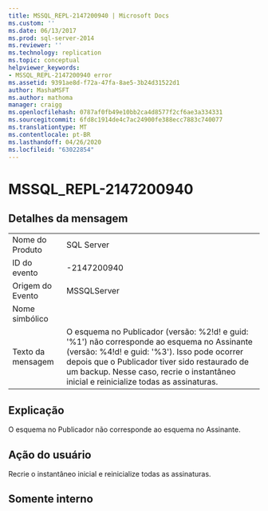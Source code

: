 ```yaml
---
title: MSSQL_REPL-2147200940 | Microsoft Docs
ms.custom: ''
ms.date: 06/13/2017
ms.prod: sql-server-2014
ms.reviewer: ''
ms.technology: replication
ms.topic: conceptual
helpviewer_keywords:
- MSSQL_REPL-2147200940 error
ms.assetid: 9391ae8d-f72a-47fa-8ae5-3b24d31522d1
author: MashaMSFT
ms.author: mathoma
manager: craigg
ms.openlocfilehash: 0787af0fb49e10bb2ca4d8577f2cf6ae3a334331
ms.sourcegitcommit: 6fd8c1914de4c7ac24900fe388ecc7883c740077
ms.translationtype: MT
ms.contentlocale: pt-BR
ms.lasthandoff: 04/26/2020
ms.locfileid: "63022854"
---
```

# <a name="mssql_repl-2147200940"></a>MSSQL_REPL-2147200940
    
## <a name="message-details"></a>Detalhes da mensagem  
  
|||  
|-|-|  
|Nome do Produto|SQL Server|  
|ID do evento|-2147200940|  
|Origem do Evento|MSSQLServer|  
|Nome simbólico||  
|Texto da mensagem|O esquema no Publicador (versão: %2!d! e guid: '%1') não corresponde ao esquema no Assinante (versão: %4!d! e guid: '%3'). Isso pode ocorrer depois que o Publicador tiver sido restaurado de um backup. Nesse caso, recrie o instantâneo inicial e reinicialize todas as assinaturas.|  
  
## <a name="explanation"></a>Explicação  
 O esquema no Publicador não corresponde ao esquema no Assinante.  
  
## <a name="user-action"></a>Ação do usuário  
 Recrie o instantâneo inicial e reinicialize todas as assinaturas.  
  
## <a name="internal-only"></a>Somente interno  
  
